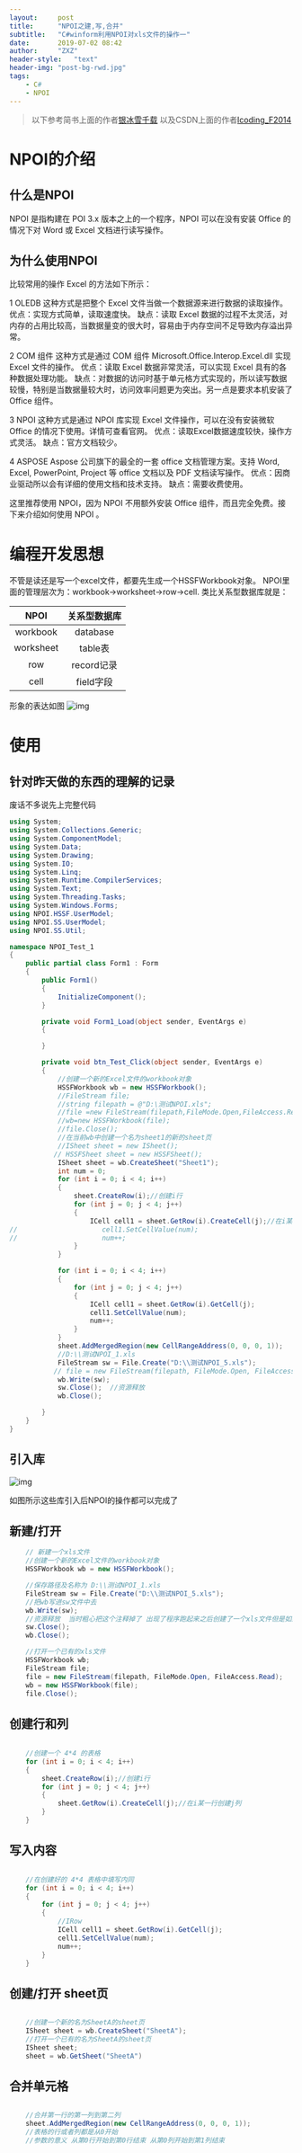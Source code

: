 ```yaml
---
layout:     post
title:      "NPOI之建,写,合并"
subtitle:   "C#winform利用NPOI对xls文件的操作一"
date:       2019-07-02 08:42
author:     "ZXZ"
header-style:   "text"
header-img: "post-bg-rwd.jpg"
tags:
    - C#
    - NPOI
---
```


>以下参考简书上面的作者[银冰雪千载](https://www.jianshu.com/p/d352a7f09228)
>以及CSDN上面的作者[Icoding_F2014](https://blog.csdn.net/jmh1996/article/details/78225718)

# NPOI的介绍

## 什么是NPOI

NPOI 是指构建在 POI 3.x 版本之上的一个程序，NPOI 可以在没有安装 Office 的情况下对 Word 或 Excel 文档进行读写操作。

##  为什么使用NPOI 

比较常用的操作 Excel 的方法如下所示：

1 OLEDB
这种方式是把整个 Excel 文件当做一个数据源来进行数据的读取操作。
优点：实现方式简单，读取速度快。
缺点：读取 Excel 数据的过程不太灵活，对内存的占用比较高，当数据量变的很大时，容易由于内存空间不足导致内存溢出异常。

2 COM 组件
这种方式是通过 COM 组件 Microsoft.Office.Interop.Excel.dll 实现 Excel 文件的操作。
优点：读取 Excel 数据非常灵活，可以实现 Excel 具有的各种数据处理功能。
缺点：对数据的访问时基于单元格方式实现的，所以读写数据较慢，特别是当数据量较大时，访问效率问题更为突出。另一点是要求本机安装了 Office 组件。

3 NPOI
这种方式是通过 NPOI 库实现 Excel 文件操作，可以在没有安装微软 Office 的情况下使用。详情可查看官网。
优点：读取Excel数据速度较快，操作方式灵活。
缺点：官方文档较少。

4 ASPOSE
Aspose 公司旗下的最全的一套 office 文档管理方案。支持 Word, Excel, PowerPoint, Project 等 office 文档以及 PDF 文档读写操作。
优点：因商业驱动所以会有详细的使用文档和技术支持。
缺点：需要收费使用。

这里推荐使用 NPOI，因为 NPOI 不用额外安装 Office 组件，而且完全免费。接下来介绍如何使用 NPOI 。


# 编程开发思想

不管是读还是写一个excel文件，都要先生成一个HSSFWorkbook对象。 
NPOI里面的管理层次为：workbook->worksheet->row->cell. 
类比关系型数据库就是：

| NPOI | 关系型数据库 |
| :------: | :------: |
| workbook | database |
| worksheet | table表 |
| row | record记录 |
| cell | field字段 |

形象的表达如图
![img](/img/NPOI-2.jpg)

# 使用

## 针对昨天做的东西的理解的记录

废话不多说先上完整代码

```C#
using System;
using System.Collections.Generic;
using System.ComponentModel;
using System.Data;
using System.Drawing;
using System.IO;
using System.Linq;
using System.Runtime.CompilerServices;
using System.Text;
using System.Threading.Tasks;
using System.Windows.Forms;
using NPOI.HSSF.UserModel;
using NPOI.SS.UserModel;
using NPOI.SS.Util;

namespace NPOI_Test_1
{
    public partial class Form1 : Form
    {
        public Form1()
        {
            InitializeComponent();
        }

        private void Form1_Load(object sender, EventArgs e)
        {

        }

        private void btn_Test_Click(object sender, EventArgs e)
        {
            //创建一个新的Excel文件的workbook对象
            HSSFWorkbook wb = new HSSFWorkbook();
            //FileStream file;
            //string filepath = @"D:\测试NPOI.xls";
            //file =new FileStream(filepath,FileMode.Open,FileAccess.Read);
            //wb=new HSSFWorkbook(file);
            //file.Close();
            //在当前wb中创建一个名为sheet1的新的sheet页
            //ISheet sheet = new ISheet();
           // HSSFSheet sheet = new HSSFSheet();
            ISheet sheet = wb.CreateSheet("Sheet1");
            int num = 0;
            for (int i = 0; i < 4; i++)
            {
                sheet.CreateRow(i);//创建i行
                for (int j = 0; j < 4; j++)
                {
                    ICell cell1 = sheet.GetRow(i).CreateCell(j);//在i某一行创建j列
//                     cell1.SetCellValue(num);
//                     num++;
                }
            }

            for (int i = 0; i < 4; i++)
            {
                for (int j = 0; j < 4; j++)
                {
                    ICell cell1 = sheet.GetRow(i).GetCell(j);
                    cell1.SetCellValue(num);
                    num++;
                }
            }
            sheet.AddMergedRegion(new CellRangeAddress(0, 0, 0, 1));
            //D:\\测试NPOI_1.xls
            FileStream sw = File.Create("D:\\测试NPOI_5.xls");
           // file = new FileStream(filepath, FileMode.Open, FileAccess.Write);
            wb.Write(sw);
            sw.Close();  //资源释放
            wb.Close();

        }
    }
}


```

## 引入库

![img](/img/NPOI-1.png)

如图所示这些库引入后NPOI的操作都可以完成了

## 新建/打开


```C#
    // 新建一个xls文件
    //创建一个新的Excel文件的workbook对象
    HSSFWorkbook wb = new HSSFWorkbook();

    //保存路径及名称为 D:\\测试NPOI_1.xls
    FileStream sw = File.Create("D:\\测试NPOI_5.xls");
    //把wb写进sw文件中去
    wb.Write(sw);
    //资源释放  当时粗心把这个注释掉了 出现了程序跑起来之后创建了一个xls文件但是如果不把程序关了就打不开这个文件
    sw.Close();  
    wb.Close();

    //打开一个已有的xls文件
    HSSFWorkbook wb;
    FileStream file;
    file = new FileStream(filepath, FileMode.Open, FileAccess.Read);
    wb = new HSSFWorkbook(file);
    file.Close();

```

## 创建行和列


```C#
    
    //创建一个 4*4 的表格
    for (int i = 0; i < 4; i++)
    {
        sheet.CreateRow(i);//创建i行
        for (int j = 0; j < 4; j++)
        {
            sheet.GetRow(i).CreateCell(j);//在i某一行创建j列
        }
    }

```

## 写入内容

```C#

    //在创建好的 4*4 表格中填写内同
    for (int i = 0; i < 4; i++)
    {
        for (int j = 0; j < 4; j++)
        {
            //IRow
            ICell cell1 = sheet.GetRow(i).GetCell(j);
            cell1.SetCellValue(num);
            num++;
        }
    }

```

## 创建/打开 sheet页

```C#

    //创建一个新的名为SheetA的sheet页
    ISheet sheet = wb.CreateSheet("SheetA");
    //打开一个已有的名为SheetA的sheet页
    ISheet sheet;
    sheet = wb.GetSheet("SheetA")

```

## 合并单元格

```C#

    //合并第一行的第一列到第二列
    sheet.AddMergedRegion(new CellRangeAddress(0, 0, 0, 1));
    //表格的行或者列都是从0开始
    //参数的意义 从第0行开始到第0行结束 从第0列开始到第1列结束

```
